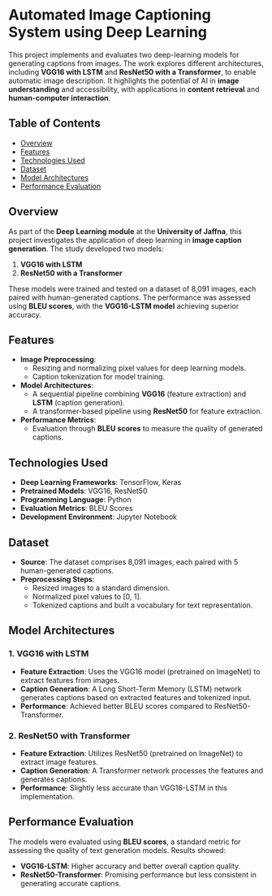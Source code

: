 # Automated Image Captioning System using Deep Learning

This project implements and evaluates two deep-learning models for generating captions from images. The work explores different architectures, including **VGG16 with LSTM** and **ResNet50 with a Transformer**, to enable automatic image description. It highlights the potential of AI in **image understanding** and accessibility, with applications in **content retrieval** and **human-computer interaction**.

## Table of Contents
- [Overview](#overview)
- [Features](#features)
- [Technologies Used](#technologies-used)
- [Dataset](#dataset)
- [Model Architectures](#model-architectures)
- [Performance Evaluation](#performance-evaluation)

## Overview
As part of the **Deep Learning module** at the **University of Jaffna**, this project investigates the application of deep learning in **image caption generation**. The study developed two models:
1. **VGG16 with LSTM**
2. **ResNet50 with a Transformer**

These models were trained and tested on a dataset of 8,091 images, each paired with human-generated captions. The performance was assessed using **BLEU scores**, with the **VGG16-LSTM model** achieving superior accuracy.

## Features
- **Image Preprocessing**:
  - Resizing and normalizing pixel values for deep learning models.
  - Caption tokenization for model training.
- **Model Architectures**:
  - A sequential pipeline combining **VGG16** (feature extraction) and **LSTM** (caption generation).
  - A transformer-based pipeline using **ResNet50** for feature extraction.
- **Performance Metrics**:
  - Evaluation through **BLEU scores** to measure the quality of generated captions.

## Technologies Used
- **Deep Learning Frameworks**: TensorFlow, Keras
- **Pretrained Models**: VGG16, ResNet50
- **Programming Language**: Python
- **Evaluation Metrics**: BLEU Scores
- **Development Environment**: Jupyter Notebook

## Dataset
- **Source**: The dataset comprises 8,091 images, each paired with 5 human-generated captions.
- **Preprocessing Steps**:
  - Resized images to a standard dimension.
  - Normalized pixel values to [0, 1].
  - Tokenized captions and built a vocabulary for text representation.

## Model Architectures
### 1. **VGG16 with LSTM**
- **Feature Extraction**: Uses the VGG16 model (pretrained on ImageNet) to extract features from images.
- **Caption Generation**: A Long Short-Term Memory (LSTM) network generates captions based on extracted features and tokenized input.
- **Performance**: Achieved better BLEU scores compared to ResNet50-Transformer.

### 2. **ResNet50 with Transformer**
- **Feature Extraction**: Utilizes ResNet50 (pretrained on ImageNet) to extract image features.
- **Caption Generation**: A Transformer network processes the features and generates captions.
- **Performance**: Slightly less accurate than VGG16-LSTM in this implementation.

## Performance Evaluation
The models were evaluated using **BLEU scores**, a standard metric for assessing the quality of text generation models. Results showed:
- **VGG16-LSTM**: Higher accuracy and better overall caption quality.
- **ResNet50-Transformer**: Promising performance but less consistent in generating accurate captions.
